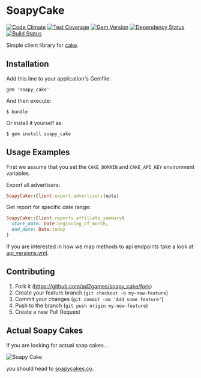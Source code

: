 # SoapyCake
[![Code Climate](https://codeclimate.com/github/ad2games/soapy_cake.png)](https://codeclimate.com/github/ad2games/soapy_cake)
[![Test Coverage](https://codeclimate.com/github/ad2games/soapy_cake/coverage.png)](https://codeclimate.com/github/ad2games/soapy_cake)
[![Gem Version](http://img.shields.io/gem/v/soapy_cake.svg)](http://rubygems.org/gems/soapy_cake)
[![Dependency Status](http://img.shields.io/gemnasium/ad2games/soapy_cake.svg)](https://gemnasium.com/ad2games/soapy_cake)
[![Build Status](https://circleci.com/gh/ad2games/soapy_cake.png?circle-token=aac691804f58acd8e96db632f8133e3c6155f123)](https://circleci.com/gh/ad2games/soapy_cake)

Simple client library for [cake](http://getcake.com).

## Installation

Add this line to your application's Gemfile:

    gem 'soapy_cake'

And then execute:

    $ bundle

Or install it yourself as:

    $ gem install soapy_cake

## Usage Examples

First we assume that you set the `CAKE_DOMAIN` and `CAKE_API_KEY`
environment variables.

Export all advertisers:

```ruby
SoapyCake::Client.export.advertisers(opts)
```

Get report for specific date range:

```ruby
SoapyCake::Client.reports.affiliate_summary(
  start_date: Date.beginning_of_month,
  end_date: Date.today
)
```

If you are interested in how we map methods to api endpoints take a look
at [api_versions.yml](/ad2games/soapy_cake/blob/master/api_versions.yml).

## Contributing

1. Fork it (https://github.com/ad2games/soapy_cake/fork)
2. Create your feature branch (`git checkout -b my-new-feature`)
3. Commit your changes (`git commit -am 'Add some feature'`)
4. Push to the branch (`git push origin my-new-feature`)
5. Create a new Pull Request

## Actual Soapy Cakes

If you are looking for actual soap cakes...

![Soapy Cake](http://soapycakes.co/wp-content/uploads/2012/05/blogpics17-310x205.jpg)

you should head to [soapycakes.co](http://soapycakes.co).
